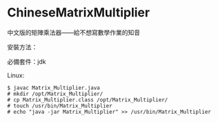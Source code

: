 # ChineseMatrixMultiplier
中文版的矩陣乘法器——給不想寫數學作業的知音
 
安裝方法：

  必備套件：jdk
 
Linux:
    
    $ javac Matrix_Multiplier.java
    # mkdir /opt/Matrix_Multiplier/
    # cp Matrix_Multiplier.class /opt/Matrix_Multiplier/
    # touch /usr/bin/Matrix_Multiplier
    # echo "java -jar Matrix_Multiplier" >> /usr/bin/Matrix_Multiplier
